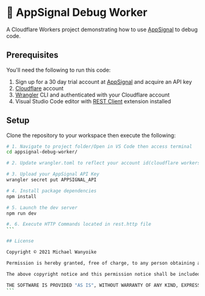 # 👷 AppSignal Debug Worker

A Cloudflare Workers project demonstrating how to use [AppSignal](https://www.appsignal.com/) to debug code.

## Prerequisites

You'll need the following to run this code:

1. Sign up for a 30 day trial account at [AppSignal](https://www.appsignal.com/) and acquire an API key
2. [Cloudflare](https://www.cloudflare.com/) account
3. [Wrangler](https://developers.cloudflare.com/workers/get-started/guide) CLI and authenticated with your Cloudflare account
4. Visual Studio Code editor with [REST Client](https://marketplace.visualstudio.com/items?itemName=humao.rest-client) extension installed

## Setup

Clone the repository to your workspace then execute the following:

````bash
# 1. Navigate to project folder/Open in VS Code then access terminal
cd appsignal-debug-worker/

# 2. Update wrangler.toml to reflect your account id(cloudflare workers)

# 3. Upload your AppSignal API Key
wrangler secret put APPSIGNAL_API

# 4. Install package dependencies
npm install

# 5. Launch the dev server
npm run dev

#. 6. Execute HTTP Commands located in rest.http file
```

## License

Copyright © 2021 Michael Wanyoike

Permission is hereby granted, free of charge, to any person obtaining a copy of this software and associated documentation files (the "Software"), to deal in the Software without restriction, including without limitation the rights to use, copy, modify, merge, publish, distribute, sublicense, and/or sell copies of the Software, and to permit persons to whom the Software is furnished to do so, subject to the following conditions:

The above copyright notice and this permission notice shall be included in all copies or substantial portions of the Software.

THE SOFTWARE IS PROVIDED "AS IS", WITHOUT WARRANTY OF ANY KIND, EXPRESS OR IMPLIED, INCLUDING BUT NOT LIMITED TO THE WARRANTIES OF MERCHANTABILITY, FITNESS FOR A PARTICULAR PURPOSE AND NONINFRINGEMENT. IN NO EVENT SHALL THE AUTHORS OR COPYRIGHT HOLDERS BE LIABLE FOR ANY CLAIM, DAMAGES OR OTHER LIABILITY, WHETHER IN AN ACTION OF CONTRACT, TORT OR OTHERWISE, ARISING FROM, OUT OF OR IN CONNECTION WITH THE SOFTWARE OR THE USE OR OTHER DEALINGS IN THE SOFTWARE.
```
````
